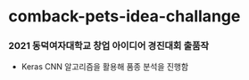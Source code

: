 # comback-pets-idea-challange

<h3> 2021 동덕여자대학교 창업 아이디어 경진대회 출품작 </h3>

- Keras CNN 알고리즘을 활용해 품종 분석을 진행함
